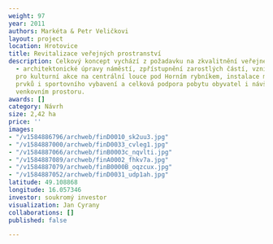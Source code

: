 ```yaml
---
weight: 97
year: 2011
authors: Markéta & Petr Veličkovi
layout: project
location: Hrotovice
title: Revitalizace veřejných prostranství
description: Celkový koncept vychází z požadavku na zkvalitnění veřejného prostranství
  - architektonické úpravy náměstí, zpřístupnění zarostlých částí, vznik prostranství
  pro kulturní akce na centrální louce pod Horním rybníkem, instalace mobiliáře, herních
  prvků i sportovního vybavení a celková podpora pobytu obyvatel i návštěvníků ve
  venkovním prostoru.
awards: []
category: Návrh
size: 2,42 ha
price: ''
images:
- "/v1584886796/archweb/finD0010_sk2uu3.jpg"
- "/v1584887000/archweb/finD0033_cvleg1.jpg"
- "/v1584887066/archweb/finB0003c_nqvlti.jpg"
- "/v1584887089/archweb/finA0002_fhkv7a.jpg"
- "/v1584887079/archweb/finB0000B_oqzcux.jpg"
- "/v1584887052/archweb/finD0031_udp1ah.jpg"
latitude: 49.108868
longitude: 16.057346
investor: soukromý investor
visualization: Jan Cyrany
collaborations: []
published: false

---
```

